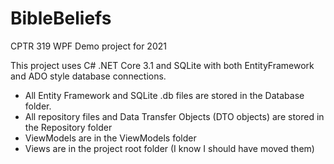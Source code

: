 # BibleBeliefs

CPTR 319 WPF Demo project for 2021

This project uses C# .NET Core 3.1 and SQLite with both EntityFramework and ADO style database connections. 

 * All Entity Framework and SQLite .db files are stored in the Database folder.
 * All repository files and Data Transfer Objects (DTO objects) are stored in the Repository folder
 * ViewModels are in the ViewModels folder
 * Views are in the project root folder (I know I should have moved them)
